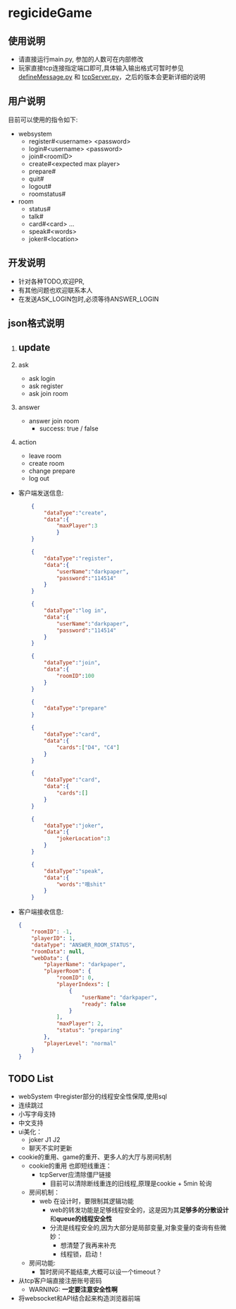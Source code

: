 # regicideGame
## 使用说明
- 请直接运行main.py, 参加的人数可在内部修改
- 玩家直接tcp连接指定端口即可,具体输入输出格式可暂时参见[defineMessage.py](defineMessage.py) 和 [tcpServer.py](tcpServer.py)，之后的版本会更新详细的说明

## 用户说明
目前可以使用的指令如下:
- websystem
    - register#\<username> \<password>
    - login#\<username> \<password>
    - join#\<roomID>
    - create#\<expected max player>
    - prepare#
    - quit#
    - logout#
    - roomstatus#
- room
    - status#
    - talk#
    - card#\<card> <card> ...  
    - speak#\<words>
    - joker#\<location>

## 开发说明
- 针对各种TODO,欢迎PR,
- 有其他问题也欢迎联系本人
- 在发送ASK_LOGIN包时,必须等待ANSWER_LOGIN

## json格式说明

1. update
    - 
2. ask
    - ask login
    - ask register
    - ask join room
3. answer
    - answer join room
        - success: true / false
    
4. action
    - leave room
    - create room
    - change prepare
    - log out


- 客户端发送信息:
    ```json
        {
            "dataType":"create",
            "data":{
                "maxPlayer":3
                }
        }
    ```
    ```json
        {
            "dataType":"register",
            "data":{
                "userName":"darkpaper",
                "password":"114514"
            }
        }
    ```
    ```json
        {
            "dataType":"log in",
            "data":{
                "userName":"darkpaper",
                "password":"114514"
            }
        }
    ```
    ```json
        {
            "dataType":"join",
            "data":{
                "roomID":100
            }
        }
    ```
    ```json
        {
            "dataType":"prepare"
        }
    ```
    ```json
        {
            "dataType":"card",
            "data":{
                "cards":["D4", "C4"]
            }
        }
    ```
    ```json
        {
            "dataType":"card",
            "data":{
                "cards":[]
            }
        }
    ```
    ```json
        {
            "dataType":"joker",
            "data":{
                "jokerLocation":3
            }
        }
    ```
    ```json
        {
            "dataType":"speak",
            "data":{
                "words":"哦shit"
            }
        }
    ```
- 客户端接收信息:
    ```json
    {
        "roomID": -1,
        "playerID": 1,
        "dataType": "ANSWER_ROOM_STATUS",
        "roomData": null,
        "webData": {
            "playerName": "darkpaper",
            "playerRoom": {
                "roomID": 0,
                "playerIndexs": [
                    {
                        "userName": "darkpaper",
                        "ready": false
                    }
                ],
                "maxPlayer": 2,
                "status": "preparing"
            },
            "playerLevel": "normal"
        }
    }
    ```

## TODO List
- webSystem 中register部分的线程安全性保障,使用sql
- 连续跳过
- 小写字母支持
- 中文支持
- ui美化：
    - joker J1 J2
    - 聊天不实时更新
- cookie的重用、game的重开、更多人的大厅与房间机制
    - cookie的重用 也即短线重连：
        - tcpServer应清除僵尸链接
            - 目前可以清除断线重连的旧线程,原理是cookie + 5min 轮询
    - 房间机制：
        - web   在设计时，要限制其逻辑功能
            - web的转发功能是足够线程安全的，这是因为其**足够多的分散设计**和**queue的线程安全性**
            - 分流是线程安全的,因为大部分是局部变量,对象变量的查询有些微妙：
                - 想清楚了我再来补充 
                - 线程锁，启动！
    - 房间功能:
        - 暂时房间不能结束,大概可以设一个timeout？
- 从tcp客户端直接注册账号密码
    - WARNING: **一定要注意安全性啊**
- 将websocket和API结合起来构造浏览器前端